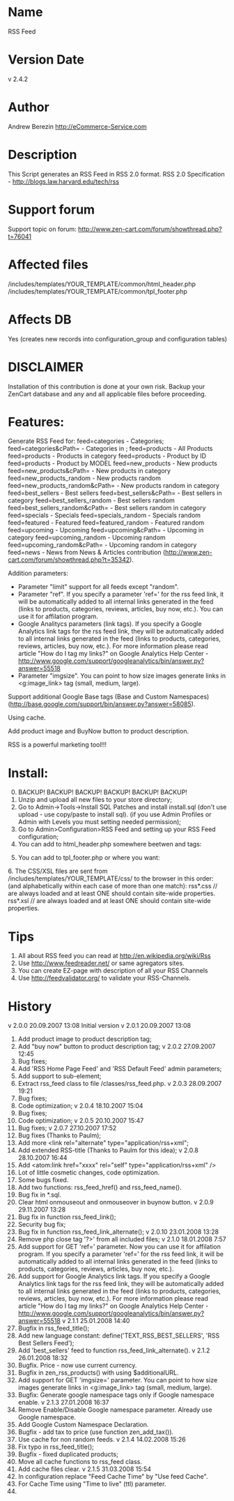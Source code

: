 Name
====
RSS Feed

Version Date
==============
v 2.4.2

Author
======
Andrew Berezin http://eCommerce-Service.com

Description
===========
This Script generates an RSS Feed in RSS 2.0 format.
RSS 2.0 Specification - http://blogs.law.harvard.edu/tech/rss

Support forum
=============
Support topic on forum: http://www.zen-cart.com/forum/showthread.php?t=76041

Affected files
==============
/includes/templates/YOUR_TEMPLATE/common/html_header.php
/includes/templates/YOUR_TEMPLATE/common/tpl_footer.php

Affects DB
==========
Yes (creates new records into configuration_group and configuration tables)

DISCLAIMER
==========
Installation of this contribution is done at your own risk.
Backup your ZenCart database and any and all applicable files before proceeding.

Features:
=========
Generate RSS Feed for:
feed=categories - Categories;
feed=categories&cPath=<cPath> - Categories in <cPath>;
feed=products - All Products
feed=products - Products in category
feed=products - Product by ID
feed=products - Product by MODEL
feed=new_products - New products
feed=new_products&cPath=<cPath> - New products in category
feed=new_products_random - New products random
feed=new_products_random&cPath=<cPath> - New products random in category
feed=best_sellers - Best sellers
feed=best_sellers&cPath=<cPath> - Best sellers in category <cPath>
feed=best_sellers_random - Best sellers random
feed=best_sellers_random&cPath=<cPath> - Best sellers random in category <cPath>
feed=specials - Specials
feed=specials_random - Specials random
feed=featured - Featured
feed=featured_random - Featured random
feed=upcoming - Upcoming
feed=upcoming&cPath=<cPath> - Upcoming in category <cPath>
feed=upcoming_random - Upcoming random
feed=upcoming_random&cPath=<cPath> - Upcoming random in category <cPath>
feed=news - News from News & Articles contribution (http://www.zen-cart.com/forum/showthread.php?t=35342).

Addition parameters:
- Parameter "limit" support for all feeds except "random".
- Parameter "ref". If you specify a parameter 'ref=' for the rss feed link, it will be automatically added to all internal links
   generated in the feed (links to products, categories, reviews, articles, buy now, etc.).
   You can use it for affilation program.
- Google Analitycs parameters (link tags). If you specify a Google Analytics link tags for the rss feed link,
   they will be automatically added to all internal links generated in the feed
   (links to products, categories, reviews, articles, buy now, etc.).
   For more information please read article "How do I tag my links?" on Google Analytics Help Center -
   http://www.google.com/support/googleanalytics/bin/answer.py?answer=55518
- Parameter "imgsize". You can point to how size images generate links in <g:image_link> tag (small, medium, large).


Support additional Google Base tags (Base and Custom Namespaces)
(http://base.google.com/support/bin/answer.py?answer=58085).

Using cache.

Add product image and BuyNow button to product description.

RSS is a powerful marketing tool!!!

Install:
========
0. BACKUP! BACKUP! BACKUP! BACKUP! BACKUP! BACKUP!
1. Unzip and upload all new files to your store directory;
2. Go to Admin->Tools->Install SQL Patches and install install.sql (don't use upload - use copy/paste to install sql).
   (if you use Admin Profiles or Admin with Levels you must setting needed permission);
3. Go to Admin>Configuration>RSS Feed and setting up your RSS Feed configuration;
4. You can add to html_header.php somewhere beetwen <head> and </head> tags:
<?php echo rss_feed_link_alternate(); // RSS Feed ?>
5. You can add to tpl_footer.php or where you want:
<!--bof RSS Feed -->
<div id="RSSFeedLink"><?php echo rss_feed_link(RSS_ICON); ?></div>
<!--eof RSS Feed -->
6. The CSS/XSL files are sent from /includes/templates/YOUR_TEMPLATE/css/ to the browser in this order:
   (and alphabetically within each case of more than one match):
     rss*.css   // are always loaded and at least ONE should contain site-wide properties.
     rss*.xsl   // are always loaded and at least ONE should contain site-wide properties.

Tips
====
1. All about RSS feed you can read at http://en.wikipedia.org/wiki/Rss
2. Use http://www.feedreader.net/ or same agregators sites.
3. You can create EZ-page with description of all your RSS Channels
4. Use http://feedvalidator.org/ to validate your RSS-Channels.

History
=======
v 2.0.0 20.09.2007 13:08
Initial version
v 2.0.1 20.09.2007 13:08
1. Add product image to product description tag;
2. Add "buy now" button to product description tag;
v 2.0.2 27.09.2007 12:45
1. Bug fixes;
2. Add 'RSS Home Page Feed' and 'RSS Default Feed' admin parameters;
3. Add support to <cloud> sub-element;
4. Extract rss_feed class to file /classes/rss_feed.php.
v 2.0.3 28.09.2007 19:21
1. Bug fixes;
2. Code optimization;
v 2.0.4 18.10.2007 15:04
1. Bug fixes;
2. Code optimization;
v 2.0.5 20.10.2007 15:47
1. Bug fixes;
v 2.0.7 27.10.2007 17:52
1. Bug fixes (Thanks to Paulm);
2. Add more <link rel="alternate" type="application/rss+xml";
3. Add extended RSS-title (Thanks to Paulm for this idea);
v 2.0.8 28.10.2007 16:44
1. Add <atom:link href="xxxx" rel="self" type="application/rss+xml" />
2. Lot of little cosmetic changes, code optimization.
3. Some bugs fixed.
4. Add two functions: rss_feed_href() and rss_feed_name().
5. Bug fix in *.sql.
6. Clear html onmouseout and onmouseover in buynow button.
v 2.0.9 29.11.2007 13:28
1. Bug fix in function rss_feed_link();
2. Security bug fix;
3. Bug fix in function rss_feed_link_alternate();
v 2.0.10 23.01.2008 13:28
1. Remove php close tag '?>' from all included files;
v 2.1.0 18.01.2008 7:57
1. Add support for GET 'ref=' parameter. Now you can use it for affilation program.
   If you specify a parameter 'ref=' for the rss feed link, it will be automatically added to all internal links
   generated in the feed (links to products, categories, reviews, articles, buy now, etc.).
2. Add support for Google Analytics link tags. If you specify a Google Analytics link tags for the rss feed link,
   they will be automatically added to all internal links generated in the feed
   (links to products, categories, reviews, articles, buy now, etc.).
   For more information please read article "How do I tag my links?" on Google Analytics Help Center -
   http://www.google.com/support/googleanalytics/bin/answer.py?answer=55518
v 2.1.1 25.01.2008 14:40
1. Bugfix in rss_feed_title();
2. Add new language constant:
define('TEXT_RSS_BEST_SELLERS', 'RSS Best Sellers Feed');
3. Add 'best_sellers' feed to function rss_feed_link_alternate().
v 2.1.2 26.01.2008 18:32
1. Bugfix. Price - now use current currency.
2. Bugfix in zen_rss_products() with using $additionalURL.
3. Add support for GET 'imgsize=' parameter.
   You can point to how size images generate links in <g:image_link> tag (small, medium, large).
4. Bugfix: Generate google namespace tags only if Google namespace enable.
v 2.1.3 27.01.2008 16:37
1. Remove Enable/Disable Google namespace parameter. Already use Google namespace.
2. Add Google Custom Namespace Declaration.
3. Bugfix - add tax to price (use function zen_add_tax()).
4. Use cache for non random feeds.
v 2.1.4 14.02.2008 15:26
1. Fix typo in rss_feed_title();
2. Bugfix - fixed duplicated products;
3. Move all cache functions to rss_feed class.
4. Add cache files clear.
v 2.1.5 31.03.2008 15:54
1. In configuration replace "Feed Cache Time" by "Use feed Cache".
2. For Cache Time using "Time to live" (ttl) parameter.
3.